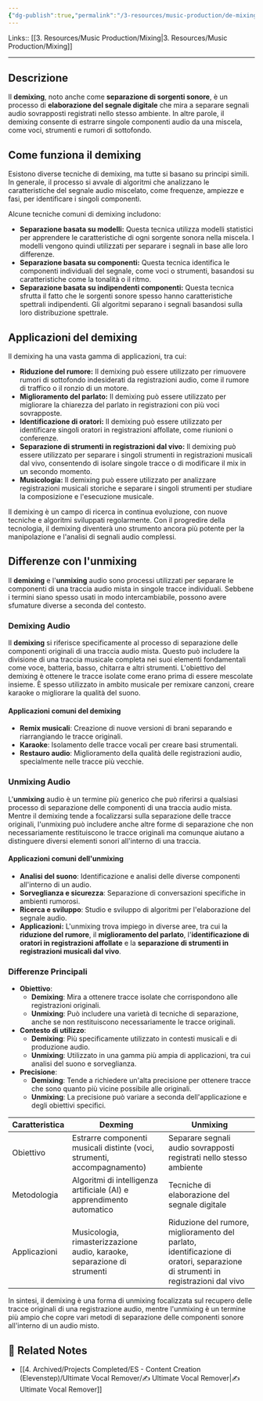 ```yaml
---
{"dg-publish":true,"permalink":"/3-resources/music-production/de-mixing/"}
---
```


Links:: [[3. Resources/Music Production/Mixing\|3. Resources/Music Production/Mixing]]

---
## Descrizione

Il **demixing**, noto anche come **separazione di sorgenti sonore**, è un processo di **elaborazione del segnale digitale** che mira a separare segnali audio sovrapposti registrati nello stesso ambiente. In altre parole, il demixing consente di estrarre singole componenti audio da una miscela, come voci, strumenti e rumori di sottofondo.

## Come funziona il demixing

Esistono diverse tecniche di demixing, ma tutte si basano su principi simili. In generale, il processo si avvale di algoritmi che analizzano le caratteristiche del segnale audio miscelato, come frequenze, ampiezze e fasi, per identificare i singoli componenti.

Alcune tecniche comuni di demixing includono:

- **Separazione basata su modelli:** Questa tecnica utilizza modelli statistici per apprendere le caratteristiche di ogni sorgente sonora nella miscela. I modelli vengono quindi utilizzati per separare i segnali in base alle loro differenze.
- **Separazione basata su componenti:** Questa tecnica identifica le componenti individuali del segnale, come voci o strumenti, basandosi su caratteristiche come la tonalità o il ritmo.
- **Separazione basata su indipendenti componenti:** Questa tecnica sfrutta il fatto che le sorgenti sonore spesso hanno caratteristiche spettrali indipendenti. Gli algoritmi separano i segnali basandosi sulla loro distribuzione spettrale.

## Applicazioni del demixing

Il demixing ha una vasta gamma di applicazioni, tra cui:

- **Riduzione del rumore:** Il demixing può essere utilizzato per rimuovere rumori di sottofondo indesiderati da registrazioni audio, come il rumore di traffico o il ronzio di un motore.
- **Miglioramento del parlato:** Il demixing può essere utilizzato per migliorare la chiarezza del parlato in registrazioni con più voci sovrapposte.
- **Identificazione di oratori:** Il demixing può essere utilizzato per identificare singoli oratori in registrazioni affollate, come riunioni o conferenze.
- **Separazione di strumenti in registrazioni dal vivo:** Il demixing può essere utilizzato per separare i singoli strumenti in registrazioni musicali dal vivo, consentendo di isolare singole tracce o di modificare il mix in un secondo momento.
- **Musicologia:** Il demixing può essere utilizzato per analizzare registrazioni musicali storiche e separare i singoli strumenti per studiare la composizione e l'esecuzione musicale.

Il demixing è un campo di ricerca in continua evoluzione, con nuove tecniche e algoritmi sviluppati regolarmente. Con il progredire della tecnologia, il demixing diventerà uno strumento ancora più potente per la manipolazione e l'analisi di segnali audio complessi.

## Differenze con l'unmixing

Il **demixing** e l'**unmixing** audio sono processi utilizzati per separare le componenti di una traccia audio mista in singole tracce individuali. Sebbene i termini siano spesso usati in modo intercambiabile, possono avere sfumature diverse a seconda del contesto.

### Demixing Audio

Il **demixing** si riferisce specificamente al processo di separazione delle componenti originali di una traccia audio mista. Questo può includere la divisione di una traccia musicale completa nei suoi elementi fondamentali come voce, batteria, basso, chitarra e altri strumenti. L'obiettivo del demixing è ottenere le tracce isolate come erano prima di essere mescolate insieme. È spesso utilizzato in ambito musicale per remixare canzoni, creare karaoke o migliorare la qualità del suono.

#### Applicazioni comuni del demixing

- **Remix musicali**: Creazione di nuove versioni di brani separando e riarrangiando le tracce originali.
- **Karaoke**: Isolamento delle tracce vocali per creare basi strumentali.
- **Restauro audio**: Miglioramento della qualità delle registrazioni audio, specialmente nelle tracce più vecchie.

### Unmixing Audio

L'**unmixing** audio è un termine più generico che può riferirsi a qualsiasi processo di separazione delle componenti di una traccia audio mista. Mentre il demixing tende a focalizzarsi sulla separazione delle tracce originali, l'unmixing può includere anche altre forme di separazione che non necessariamente restituiscono le tracce originali ma comunque aiutano a distinguere diversi elementi sonori all'interno di una traccia.

#### Applicazioni comuni dell'unmixing

- **Analisi del suono**: Identificazione e analisi delle diverse componenti all'interno di un audio.
- **Sorveglianza e sicurezza**: Separazione di conversazioni specifiche in ambienti rumorosi.
- **Ricerca e sviluppo**: Studio e sviluppo di algoritmi per l'elaborazione del segnale audio.
- **Applicazioni:** L'unmixing trova impiego in diverse aree, tra cui la **riduzione del rumore**, il **miglioramento del parlato**, l'**identificazione di oratori in registrazioni affollate** e la **separazione di strumenti in registrazioni musicali dal vivo**.

### Differenze Principali

- **Obiettivo**:
	- **Demixing**: Mira a ottenere tracce isolate che corrispondono alle registrazioni originali.
	- **Unmixing**: Può includere una varietà di tecniche di separazione, anche se non restituiscono necessariamente le tracce originali.
- **Contesto di utilizzo**:
	- **Demixing**: Più specificamente utilizzato in contesti musicali e di produzione audio.
	- **Unmixing**: Utilizzato in una gamma più ampia di applicazioni, tra cui analisi del suono e sorveglianza.
- **Precisione**:
	- **Demixing**: Tende a richiedere un'alta precisione per ottenere tracce che sono quanto più vicine possibile alle originali.
	- **Unmixing**: La precisione può variare a seconda dell'applicazione e degli obiettivi specifici.

|Caratteristica|Dexming|Unmixing|
|---|---|---|
|Obiettivo|Estrarre componenti musicali distinte (voci, strumenti, accompagnamento)|Separare segnali audio sovrapposti registrati nello stesso ambiente|
|Metodologia|Algoritmi di intelligenza artificiale (AI) e apprendimento automatico|Tecniche di elaborazione del segnale digitale|
|Applicazioni|Musicologia, rimasterizzazione audio, karaoke, separazione di strumenti|Riduzione del rumore, miglioramento del parlato, identificazione di oratori, separazione di strumenti in registrazioni dal vivo|

In sintesi, il demixing è una forma di unmixing focalizzata sul recupero delle tracce originali di una registrazione audio, mentre l'unmixing è un termine più ampio che copre vari metodi di separazione delle componenti sonore all'interno di un audio misto.




## 🔗 Related Notes

- [[4. Archived/Projects Completed/ES - Content Creation (Elevenstep)/Ultimate Vocal Remover/✍ Ultimate Vocal Remover\|✍ Ultimate Vocal Remover]]


